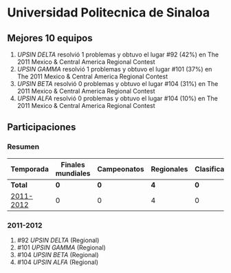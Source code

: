 # Universidad Politecnica de Sinaloa

## Mejores 10 equipos

1. _UPSIN DELTA_ resolvió 1 problemas y obtuvo el lugar #92 (42%) en The 2011 Mexico & Central America Regional Contest
1. _UPSIN GAMMA_ resolvió 1 problemas y obtuvo el lugar #101 (37%) en The 2011 Mexico & Central America Regional Contest
1. _UPSIN BETA_ resolvió 0 problemas y obtuvo el lugar #104 (31%) en The 2011 Mexico & Central America Regional Contest
1. _UPSIN ALFA_ resolvió 0 problemas y obtuvo el lugar #104 (10%) en The 2011 Mexico & Central America Regional Contest

## Participaciones

### Resumen

| Temporada | Finales mundiales | Campeonatos | Regionales | Clasificatorios | Equipos |
| --- | --- | --- | --- | --- | --- |
| **Total** | **0** | **0** | **4** | **0** | **4** |
| [2011-2012](#2011-2012) | 0 | 0 | 4 | 0 | 4 |

### 2011-2012

1. #92 _UPSIN DELTA_ (Regional)
1. #101 _UPSIN GAMMA_ (Regional)
1. #104 _UPSIN BETA_ (Regional)
1. #104 _UPSIN ALFA_ (Regional)



